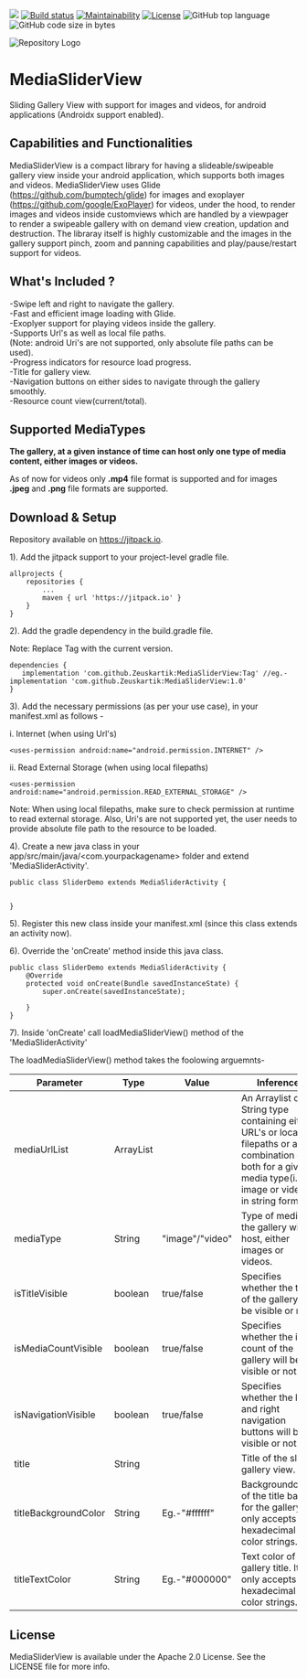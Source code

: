 [![](https://img.shields.io/jitpack/v/github/Zeuskartik/MediaSliderView?label=JitPack)](https://jitpack.io/#Zeuskartik/MediaSliderView)     [![Build status](https://ci.appveyor.com/api/projects/status/9l0ubq1ng77dpm3n?svg=true)](https://ci.appveyor.com/project/Zeuskartik/mediasliderview)  [![Maintainability](https://api.codeclimate.com/v1/badges/ddf05107edffa60b69e7/maintainability)](https://codeclimate.com/github/Zeuskartik/MediaSliderView/maintainability)    [![License](https://img.shields.io/badge/License-Apache%202.0-orange.svg)](https://opensource.org/licenses/Apache-2.0)    ![GitHub top language](https://img.shields.io/github/languages/top/Zeuskartik/MediaSliderView?color=Green&label=Java)     ![GitHub code size in bytes](https://img.shields.io/github/languages/code-size/Zeuskartik/MediaSliderView?color=Green&label=Code%20Size)

![Repository Logo](https://res.cloudinary.com/kartiksaraf/image/upload/v1564513200/github_MediaSliderView/Media_Slider_View_jkapxa.png)

# MediaSliderView     

Sliding Gallery View with support for images and videos, for android applications (Androidx support enabled).


## Capabilities and Functionalities

MediaSliderView is a compact library for having a slideable/swipeable gallery view inside your android application, which supports both images and videos. MediaSliderView uses Glide (https://github.com/bumptech/glide) for images and exoplayer (https://github.com/google/ExoPlayer) for videos, under the hood, to render images and videos inside customviews which are handled by a viewpager to render a swipeable gallery with on demand view creation, updation and destruction. The libraray itself is highly customizable and the images in the gallery support pinch, zoom and panning capabilities and play/pause/restart support for videos.


## What's Included ?   

-Swipe left and right to navigate the gallery.      
-Fast and efficient image loading with Glide.       
-Exoplyer support for playing videos inside the gallery.       
-Supports Url's as well as local file paths.      
 (Note: android Uri's are not supported, only absolute file paths can be used).      
-Progress indicators for resource load progress.       
-Title for gallery view.    
-Navigation buttons on either sides to navigate through the gallery smoothly.    
-Resource count view(current/total).


## Supported MediaTypes    

**The gallery, at a given instance of time can host only one type of media content, either images or videos.**      

As of now for videos only **.mp4** file format is supported and for images **.jpeg** and **.png** file formats are supported.



## Download & Setup
Repository available on https://jitpack.io.  

1). Add the jitpack support to your project-level gradle file.

```Gradle
allprojects {
    repositories {
        ...
        maven { url 'https://jitpack.io' }
    }
}
```
2). Add the gradle dependency in the build.gradle file.  

Note: Replace Tag with the current version.

```Gradle
dependencies {
   implementation 'com.github.Zeuskartik:MediaSliderView:Tag' //eg.- implementation 'com.github.Zeuskartik:MediaSliderView:1.0'
}

```    


3). Add the necessary permissions (as per your use case), in your manifest.xml as follows - 

i. Internet (when using Url's)     
```
<uses-permission android:name="android.permission.INTERNET" />   
```     

ii. Read External Storage (when using local filepaths)
```
<uses-permission android:name="android.permission.READ_EXTERNAL_STORAGE" />
```    
Note: When using local filepaths, make sure to check permission at runtime to read external storage. Also, Uri's are not supported yet, the user needs to  provide absolute file path to the resource to be loaded.  


4). Create a new java class in your app/src/main/java/<com.yourpackagename> folder and extend 'MediaSliderActivity'.

```
public class SliderDemo extends MediaSliderActivity {


}
```   

5). Register this new class inside your manifest.xml (since this class extends an activity now).


6). Override the 'onCreate' method inside this java class.

```
public class SliderDemo extends MediaSliderActivity {
    @Override
    protected void onCreate(Bundle savedInstanceState) {
        super.onCreate(savedInstanceState);
        
    }
}
```    

7). Inside 'onCreate' call loadMediaSliderView() method of the 'MediaSliderActivity'    

The loadMediaSliderView() method takes the foolowing arguemnts-    

| Parameter            | Type              | Value           | Inference                                                                                                                                                        |
|----------------------|-------------------|-----------------|------------------------------------------------------------------------------------------------------------------------------------------------------------------|
| mediaUrlList         | ArrayList<String> |                 | An Arraylist of String type containing  either URL's or local filepaths  or a combination of both  for a given media type(i.e. image or video)  in string format. |
| mediaType            | String            | "image"/"video" | Type of media the gallery will host,  either images or videos.                                                                                                   |
| isTitleVisible       | boolean           | true/false      | Specifies whether the title of the gallery  will be visible or not.                                                                                              |
| isMediaCountVisible  | boolean           | true/false      | Specifies whether the item count of the  gallery will be visible or not.                                                                                         |
| isNavigationVisible  | boolean           | true/false      | Specifies whether the left and right  navigation buttons will be visible or not.                                                                                 |
| title                | String            |                 | Title of the slider gallery view.                                                                                                                                |
| titleBackgroundColor | String            | Eg.-"#ffffff"   | Backgroundcolor of the title bar for the gallery. It only accepts hexadecimal color strings.                                                                     |
| titleTextColor       | String            | Eg.-"#000000"   | Text color of the gallery title. It only accepts hexadecimal color strings.                                                                                      |


## License

MediaSliderView is available under the Apache 2.0 License. See the LICENSE file for more info.
